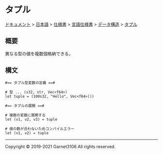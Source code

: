 # タプル

[ドキュメント](../../../../../index.md) > [日本語](../../../../index.md) > [仕様書](../../../index.md) > [言語仕様書](../../index.md) > [データ構造](../index.md) > [タプル](./index.md)

## 概要

異なる型の値を複数個格納できる。

## 構文

```
#== タプル型変数の定義 ==#

# 型 ... (s32, str, Vec<f64>)
let tuple = (100s32, "Hello", Vec<f64>())

#== タプルの展開 ==#

# 複数の変数に展開する
let (v1, v2, v3) = tuple

# 値の数が合わないためコンパイルエラー
let (v1, v2) = tuple
```

---

Copyright © 2019-2021 Garnet3106 All rights reserved.
